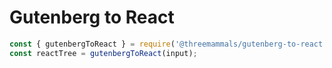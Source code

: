 # Gutenberg to React

```javascript
const { gutenbergToReact } = require('@threemammals/gutenberg-to-react');
const reactTree = gutenbergToReact(input);
```